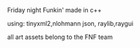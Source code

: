 Friday night Funkin' made in c++ 

using: tinyxml2,nlohmann json, raylib,raygui

all art assets belong to the FNF team
